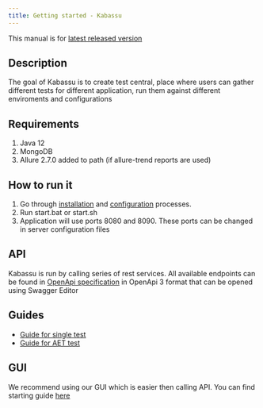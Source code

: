```yaml
---
title: Getting started - Kabassu
---
```


This manual is for [latest released version](https://github.com/Kabassu/kabassu/releases/latest)

## Description
The goal of Kabassu is to create test central, place where users can gather different tests for different application, run them against different enviroments and configurations

## Requirements

1. Java 12
2. MongoDB
3. Allure 2.7.0 added to path (if allure-trend reports are used)

## How to run it

1. Go through [installation](/docs/installation) and [configuration](/docs/configuration/configuration) processes. 
2. Run start.bat or start.sh
3. Application will use ports 8080 and 8090. These ports can be changed in server configuration files

## API

Kabassu is run by calling series of rest services. All available endpoints can be found in [OpenApi specification](https://github.com/Kabassu/kabassu/tree/master/configuration/openapi/kabassu_api.yaml) in OpenApi 3 format that can be opened using Swagger Editor   

## Guides

- [Guide for single test](/docs/guide/singletest) 
- [Guide for AET test](/docs/guide/aettest)

## GUI

We recommend using our GUI which is easier then calling API. You can find starting guide [here](/docs-gui/getting-started) 
